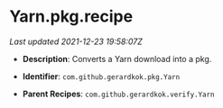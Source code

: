 # Yarn.pkg.recipe

_Last updated 2021-12-23 19:58:07Z_

- **Description**: Converts a Yarn download into a pkg.

- **Identifier**: `com.github.gerardkok.pkg.Yarn`

- **Parent Recipes**: `com.github.gerardkok.verify.Yarn`